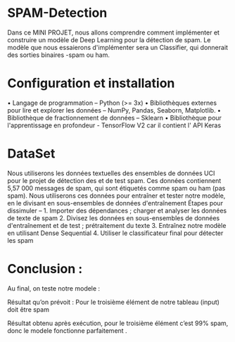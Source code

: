 # SPAM-Detection
Dans ce MINI PROJET, nous allons comprendre comment implémenter et construire un modèle de Deep Learning pour la détection de spam. Le modèle que nous essaierons d'implémenter sera un Classifier, qui donnerait des sorties binaires -spam ou ham.

<h1>Configuration et installation</h1> 
•	Langage de programmation – Python (>= 3x)
•	Bibliothèques externes pour lire et explorer les données – NumPy, Pandas, Seaborn, Matplotlib.
•	Bibliothèque de fractionnement de données – Sklearn
•	Bibliothèque pour l'apprentissage en profondeur - TensorFlow V2 car il contient l' API Keras

<h1>DataSet</h1> 
Nous utiliserons les données textuelles des ensembles de données UCI pour le projet de détection des et de test spam. Ces données contiennent 5,57 000 messages de spam, qui sont étiquetés comme spam ou ham (pas spam). Nous utiliserons ces données pour entraîner et tester notre modèle, en le divisant en sous-ensembles de données d'entraînement 
Étapes pour dissimuler –
1.	Importer des dépendances ; charger et analyser les données de texte de spam
2.	Divisez les données en sous-ensembles de données d'entraînement et de test ; prétraitement du texte
3.	Entraînez notre modèle en utilisant Dense Sequential
4.	Utiliser le classificateur final pour détecter les spam

<h1>Conclusion :</h1>
Au final, on teste notre modele :
 
Résultat qu’on prévoit :
Pour le troisième élément de notre tableau (input) doit être spam 
 
Résultat obtenu après exécution, pour le troisième élément c’est 99% spam, donc le modele fonctionne parfaitement .
